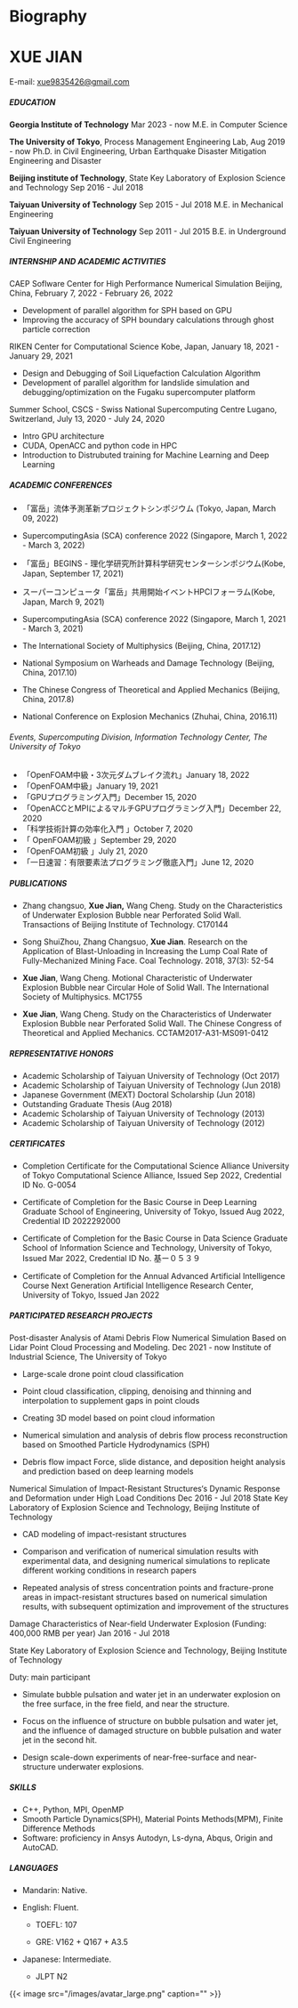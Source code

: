 # Biography


#  XUE JIAN

E-mail: [<span class="underline">xue9835426@gmail.com</span>](mailto:xue9835426@gmail.com)

##### EDUCATION

**Georgia Institute of Technology** Mar 2023 - now
M.E. in Computer Science

**The University of Tokyo**, Process Management Engineering Lab,  Aug 2019 - now
Ph.D. in Civil Engineering, Urban Earthquake Disaster Mitigation Engineering and Disaster

**Beijing institute of Technology**, State Key Laboratory of Explosion Science and Technology Sep 2016 - Jul 2018

**Taiyuan University of Technology** Sep 2015 - Jul 2018
M.E. in Mechanical Engineering

**Taiyuan University of Technology** Sep 2011 - Jul 2015
B.E. in Underground Civil Engineering

##### INTERNSHIP AND ACADEMIC ACTIVITIES

CAEP Soflware Center for High Performance Numerical Simulation
Beijing, China, February 7, 2022 - February 26, 2022
- Development of parallel algorithm for SPH based on GPU
- Improving the accuracy of SPH boundary calculations through ghost particle correction

RIKEN Center for Computational Science
Kobe, Japan, January 18, 2021 - January 29, 2021
- Design and Debugging of Soil Liquefaction Calculation Algorithm
- Development of parallel algorithm for landslide simulation and debugging/optimization on the Fugaku supercomputer platform

Summer School, CSCS - Swiss National Supercomputing Centre
Lugano, Switzerland, July 13, 2020 - July 24, 2020
- Intro GPU architecture
- CUDA, OpenACC and python code in HPC
- Introduction to Distrubuted training for Machine Learning and Deep Learning

##### ACADEMIC CONFERENCES

- 「富岳」流体予測革新プロジェクトシンポジウム (Tokyo, Japan, March 09, 2022)

- SupercomputingAsia (SCA) conference 2022 (Singapore, March 1, 2022 - March 3, 2022)
- 「富岳」BEGINS - 理化学研究所計算科学研究センターシンポジウム(Kobe, Japan, September 17, 2021)
- スーパーコンピュータ「富岳」共用開始イベントHPCIフォーラム(Kobe, Japan, March 9, 2021)
- SupercomputingAsia (SCA) conference 2022 (Singapore, March 1, 2021 - March 3, 2021)

-   The International Society of Multiphysics (Beijing, China, 2017.12)

-   National Symposium on Warheads and Damage Technology (Beijing, China, 2017.10)

-   The Chinese Congress of Theoretical and Applied Mechanics (Beijing, China, 2017.8)

-   National Conference on Explosion Mechanics (Zhuhai, China, 2016.11)

###### Events, Supercomputing Division, Information Technology Center, The University of Tokyo

- 「OpenFOAM中級・3次元ダムブレイク流れ」January 18, 2022
- 「OpenFOAM中級」January 19, 2021
- 「GPUプログラミング入門」December 15, 2020
- 「OpenACCとMPIによるマルチGPUプログラミング入門」December 22, 2020
- 「科学技術計算の効率化入門 」October 7, 2020
- 「 OpenFOAM初級 」September 29, 2020
- 「OpenFOAM初級 」July 21, 2020
- 「一日速習：有限要素法プログラミング徹底入門」June 12, 2020

##### PUBLICATIONS

-   Zhang changsuo, **Xue Jian,** Wang Cheng. Study on the Characteristics of Underwater Explosion Bubble near Perforated Solid Wall. Transactions of Beijing Institute of Technology. C170144

-   Song ShuiZhou, Zhang Changsuo, **Xue Jian**. Research on the Application of Blast-Unloading in Increasing the Lump Coal Rate of Fully-Mechanized Mining Face. Coal Technology. 2018, 37(3): 52-54

-   **Xue Jian**, Wang Cheng. Motional Characteristic of Underwater Explosion Bubble near Circular Hole of Solid Wall. The International Society of Multiphysics. MC1755

-   **Xue Jian**, Wang Cheng. Study on the Characteristics of Underwater Explosion Bubble near Perforated Solid Wall. The Chinese Congress of Theoretical and Applied Mechanics. CCTAM2017-A31-MS091-0412

##### REPRESENTATIVE HONORS
-   Academic Scholarship of Taiyuan University of Technology (Oct 2017)
-   Academic Scholarship of Taiyuan University of Technology (Jun 2018)
-   Japanese Government (MEXT) Doctoral Scholarship (Jun 2018)
-   Outstanding Graduate Thesis (Aug 2018)
-   Academic Scholarship of Taiyuan University of Technology (2013)
-   Academic Scholarship of Taiyuan University of Technology (2012)

##### CERTIFICATES
- Completion Certificate for the Computational Science Alliance
   University of Tokyo Computational Science Alliance, Issued Sep 2022, Credential ID No. G-0054
	
- Certificate of Completion for the Basic Course in Deep Learning 
   Graduate School of Engineering, University of Tokyo, Issued Aug 2022, Credential ID 2022292000
	
- Certificate of Completion for the Basic Course in Data Science 
   Graduate School of Information Science and Technology, University of Tokyo, Issued Mar 2022, Credential ID No. 基ー０５３９
	
- Certificate of Completion for the Annual Advanced Artificial Intelligence Course 
   Next Generation Artificial Intelligence Research Center, University of Tokyo, Issued Jan 2022

##### PARTICIPATED RESEARCH PROJECTS

Post-disaster Analysis of Atami Debris Flow Numerical Simulation Based on Lidar Point Cloud Processing and Modeling. 
Dec 2021 - now
Institute of Industrial Science, The University of Tokyo

- Large-scale drone point cloud classification
	
- Point cloud classification, clipping, denoising and thinning and interpolation to supplement gaps in point clouds
	
- Creating 3D model based on point cloud information
	
- Numerical simulation and analysis of debris flow process reconstruction based on Smoothed Particle Hydrodynamics (SPH)
	
- Debris flow impact Force, slide distance, and deposition height analysis and prediction based on deep learning models



Numerical Simulation of Impact-Resistant Structures‘s Dynamic Response and Deformation under High Load Conditions
Dec 2016 - Jul 2018
State Key Laboratory of Explosion Science and Technology, Beijing Institute of Technology

- CAD modeling of impact-resistant structures
  
- Comparison and verification of numerical simulation results with experimental data, and designing numerical simulations to replicate different working conditions in research papers
  
- Repeated analysis of stress concentration points and fracture-prone areas in impact-resistant structures based on numerical simulation results, with subsequent optimization and improvement of the structures



Damage Characteristics of Near-field Underwater Explosion (Funding: 400,000 RMB per year) Jan 2016 - Jul 2018

State Key Laboratory of Explosion Science and Technology, Beijing Institute of Technology 

Duty: main participant

-   Simulate bubble pulsation and water jet in an underwater explosion on the free surface, in the free field, and near the structure.

-   Focus on the influence of structure on bubble pulsation and water jet, and the influence of damaged structure on bubble pulsation and water jet in the second hit.

-   Design scale-down experiments of near-free-surface and near-structure underwater explosions.

##### SKILLS

-   C++, Python, MPI, OpenMP
-   Smooth Particle Dynamics(SPH), Material Points Methods(MPM), Finite Difference Methods
-   Software: proficiency in Ansys Autodyn, Ls-dyna, Abqus, Origin and AutoCAD.

##### LANGUAGES

-   Mandarin: Native.

-   English: Fluent.
	-   TOEFL: 107

	-   GRE: V162 + Q167 + A3.5

-   Japanese: Intermediate.
	-   JLPT N2



{{< image src="/images/avatar_large.png" caption="" >}}

